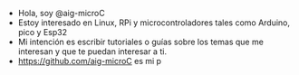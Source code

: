- Hola, soy @aig-microC
- Estoy interesado en Linux, RPi y microcontroladores tales como Arduino, pico y Esp32
- Mi intención es escribir tutoriales o guías sobre los temas que me interesan y que te puedan interesar a ti.
- https://github.com/aig-microC es mi p


<!---
aig-microC/aig-microC is a ✨ special ✨ repository because its `README.md` (this file) appears on your GitHub profile.
You can click the Preview link to take a look at your changes.
--->
